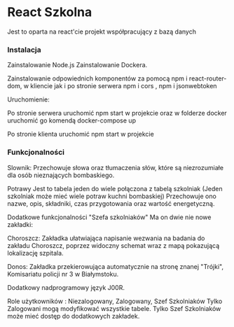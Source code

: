 # React Szkolna 
Jest to oparta na react'cie projekt współpracujący z bazą danych

### Instalacja

Zainstalowanie Node.js
Zainstalowanie Dockera.

Zainstalowanie odpowiednich komponentów za pomocą npm i react-router-dom,  w kliencie jak i po stronie serwera npm i cors , npm i jsonwebtoken

Uruchomienie:

Po stronie serwera uruchomić npm start w projekcie oraz w folderze docker uruchomić go komendą docker-compose up

Po stronie klienta uruchomić npm start w projekcie

### Funkcjonalności


Slownik:
Przechowuje słowa oraz tłumaczenia słów, które są niezrozumiałe dla osób nieznających bombaskiego.

Potrawy
Jest to tabela jeden do wiele połączona z tabelą szkolniak (Jeden szkolniak może mieć wiele potraw kuchni bombaskiej)
Przechowuje ono nazwe, opis, składniki, czas przygotowania oraz wartość energetyczną.

Dodatkowe funkcjonalności "Szefa szkolniaków"
Ma on dwie nie nowe zakładki:

Choroszcz:
Zakładka ułatwiająca napisanie wezwania na badania do zakładu Choroszcz, poprzez widoczny schemat 
wraz z mapą pokazującą lokalizację szpitala.

Donos:
Zakładka przekierowująca automatycznie na stronę znanej "Trójki", Komisariatu policji  nr 3 w Białymstoku.

Dodatkowy nadprogramowy język J00R.

Role użytkowników :
Niezalogowany, Zalogowany, Szef Szkolniaków
Tylko Zalogowani mogą modyfikować wszystkie tabele.
Tylko Szef Szkolniaków może mieć dostęp do dodatkowych zakładek.
